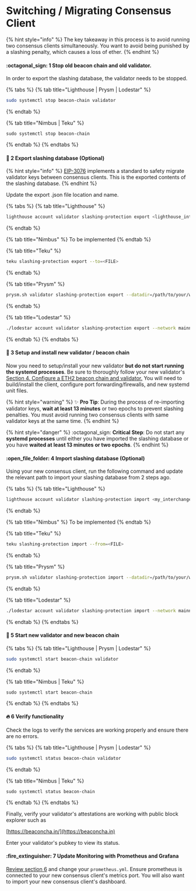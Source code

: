 # Switching / Migrating Consensus Client

{% hint style="info" %}
The key takeaway in this process is to avoid running two consensus clients simultaneously. You want to avoid being punished by a slashing penalty, which causes a loss of ether.
{% endhint %}

#### :octagonal\_sign: 1 Stop old beacon chain and old validator.

In order to export the slashing database, the validator needs to be stopped.

{% tabs %}
{% tab title="Lighthouse | Prysm | Lodestar" %}
```bash
sudo systemctl stop beacon-chain validator
```
{% endtab %}

{% tab title="Nimbus | Teku" %}
```
sudo systemctl stop beacon-chain
```
{% endtab %}
{% endtabs %}

#### :minidisc: 2 Export slashing database (Optional)

{% hint style="info" %}
[EIP-3076](https://eips.ethereum.org/EIPS/eip-3076) implements a standard to safety migrate validator keys between consensus clients. This is the exported contents of the slashing database.
{% endhint %}

Update the export .json file location and name.

{% tabs %}
{% tab title="Lighthouse" %}
```bash
lighthouse account validator slashing-protection export <lighthouse_interchange.json>
```
{% endtab %}

{% tab title="Nimbus" %}
To be implemented
{% endtab %}

{% tab title="Teku" %}
```bash
teku slashing-protection export --to=<FILE>
```
{% endtab %}

{% tab title="Prysm" %}
```bash
prysm.sh validator slashing-protection export --datadir=/path/to/your/wallet --slashing-protection-export-dir=/path/to/desired/outputdir
```
{% endtab %}

{% tab title="Lodestar" %}
```bash
./lodestar account validator slashing-protection export --network mainnet --file interchange.json
```
{% endtab %}
{% endtabs %}

#### :construction: 3 Setup and install new validator / beacon chain

Now you need to setup/install your new validator **but do not start running the systemd processes**. Be sure to thoroughly follow your new validator's [Section 4. Configure a ETH2 beacon chain and validator.](broken-reference) You will need to build/install the client, configure port forwarding/firewalls, and new systemd unit files.

{% hint style="warning" %}
:sparkles: **Pro Tip**: During the process of re-importing validator keys, **wait at least 13 minutes** or two epochs to prevent slashing penalties. You must avoid running two consensus clients with same validator keys at the same time.
{% endhint %}

{% hint style="danger" %}
:octagonal\_sign: **Critical Step**: Do not start any **systemd processes** until either you have imported the slashing database or you have **waited at least 13 minutes or two epochs**.
{% endhint %}

#### :open\_file\_folder: 4 Import slashing database (Optional)

Using your new consensus client, run the following command and update the relevant path to import your slashing database from 2 steps ago.

{% tabs %}
{% tab title="Lighthouse" %}
```bash
lighthouse account validator slashing-protection import <my_interchange.json>
```
{% endtab %}

{% tab title="Nimbus" %}
To be implemented
{% endtab %}

{% tab title="Teku" %}
```bash
teku slashing-protection import --from=<FILE>
```
{% endtab %}

{% tab title="Prysm" %}
```bash
prysm.sh validator slashing-protection import --datadir=/path/to/your/wallet --slashing-protection-json-file=/path/to/desiredimportfile
```
{% endtab %}

{% tab title="Lodestar" %}
```bash
./lodestar account validator slashing-protection import --network mainnet --file interchange.json
```
{% endtab %}
{% endtabs %}

#### :stars: 5 Start new validator and new beacon chain

{% tabs %}
{% tab title="Lighthouse | Prysm | Lodestar" %}
```bash
sudo systemctl start beacon-chain validator
```
{% endtab %}

{% tab title="Nimbus | Teku" %}
```
sudo systemctl start beacon-chain
```
{% endtab %}
{% endtabs %}

#### :fire: 6 Verify functionality

Check the logs to verify the services are working properly and ensure there are no errors.

{% tabs %}
{% tab title="Lighthouse | Prysm | Lodestar" %}
```bash
sudo systemctl status beacon-chain validator
```
{% endtab %}

{% tab title="Nimbus | Teku" %}
```
sudo systemctl status beacon-chain
```
{% endtab %}
{% endtabs %}

Finally, verify your validator's attestations are working with public block explorer such as

[https://beaconcha.in/](https://beaconcha.in)

Enter your validator's pubkey to view its status.

#### :fire\_extinguisher: 7 Update Monitoring with Prometheus and Grafana

[Review section 6](../../../guide-or-how-to-setup-a-validator-on-eth2-mainnet/part-i-installation/monitoring-your-validator-with-grafana-and-prometheus.md) and change your `prometheus.yml`. Ensure prometheus is connected to your new consensus client's metrics port. You will also want to import your new consensus client's dashboard.
